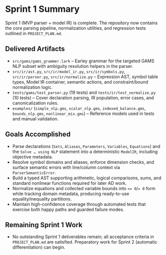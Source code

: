 # Sprint 1 Summary

Sprint 1 (MVP parser + model IR) is complete. The repository now contains the core parsing pipeline, normalization utilities, and regression tests outlined in `PROJECT_PLAN.md`.

## Delivered Artifacts
- `src/gams/gams_grammer.lark` – Earley grammar for the targeted GAMS NLP subset with ambiguity resolution helpers in the parser.
- `src/ir/ast.py`, `src/ir/model_ir.py`, `src/ir/symbols.py`, `src/ir/parser.py`, `src/ir/normalize.py` – Expression AST, symbol table types, Model IR container, semantic actions, and constraint/bound normalization logic.
- `tests/gams/test_parser.py` (19 tests) and `tests/ir/test_normalize.py` (10 tests) – Cover declaration parsing, IR population, error cases, and canonicalization rules.
- `examples/` (`simple_nlp.gms`, `scalar_nlp.gms`, `indexed_balance.gms`, `bounds_nlp.gms`, `nonlinear_mix.gms`) – Reference models used in tests and manual validation.

## Goals Accomplished
- Parse declarations (`Sets`, `Aliases`, `Parameters`, `Variables`, `Equations`) and the `Solve … using NLP` statement into a deterministic `ModelIR`, including objective metadata.
- Resolve symbol domains and aliases, enforce dimension checks, and surface semantic errors with line/column context via `ParserSemanticError`.
- Build a typed AST supporting arithmetic, logical comparisons, sums, and standard nonlinear functions required for later AD work.
- Normalize equations and collected variable bounds into `<= 0`/`= 0` form while tracking domain metadata, producing ready-to-use equality/inequality partitions.
- Maintain high-confidence coverage through automated tests that exercise both happy paths and guarded failure modes.

## Remaining Sprint 1 Work
- No outstanding Sprint 1 deliverables remain; all acceptance criteria in `PROJECT_PLAN.md` are satisfied. Preparatory work for Sprint 2 (automatic differentiation) can begin.

